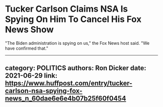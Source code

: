 # Tucker Carlson Claims NSA Is Spying On Him To Cancel His Fox News Show

"The Biden administration is spying on us," the Fox News host said. "We have confirmed that."

---
category: POLITICS
authors: Ron Dicker
date: 2021-06-29
link: https://www.huffpost.com/entry/tucker-carlson-nsa-spying-fox-news_n_60dae6e6e4b07b25f60f0454
---
